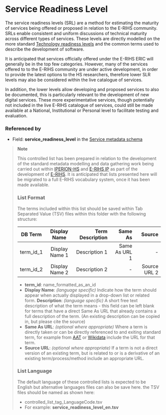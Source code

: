 # Service Readiness Level

The service readiness levels (SRL) are a method for estimating the maturity of services being offered or proposed in relation to the E-RIHS community. SRLs enable consistent and uniform discussions of technical maturity across different types of services. These levels are directly modelled on the more standard [Technology readiness levels](https://en.wikipedia.org/wiki/Technology_readiness_level) and the common terms used to describe the development of software.

It is anticipated that services officially offered under the E-RIHS ERIC will generally be in the top few categories. However, many of the services offered to to the E-RIHS community are under active development, in order to provide the latest options to the HS researchers, therefore lower SLR levels may also be considered within the live catalogue of services.

In addition, the lower levels allow developing and proposed services to also be documented, this is particularly relevant to the development of new digital services. These more experimentative services, though potentially not included in the live E-RIHS catalogue of services, could still be made available at a National, Institutional or Personal level to facilitate testing and evaluation.

### Referenced by
* Field: **service_readiness_level** in the [Service metadata schema](https://github.com/E-RIHS/schema#service-metadata-schema)

> **Note**
> 
> This controlled list has been prepared in relation to the development of the standard metadata modelling and data gathering work being carried out within [IPERION-HS](https://cordis.europa.eu/project/id/871034) and [E-RIHS IP](https://cordis.europa.eu/project/id/101079148) as part of the development of [E-RIHS](https://www.e-rihs.eu/). It is anticipated that lists presented here will be migrated to a full E-RIHS vocabulary system, once it has been made available.
>
> ### List Format
> 
> The terms included within this list should be saved within Tab Separated Value (TSV) files within this folder with the following structure:
> 
> |DB Term |Display Name | Term Description | Same As | Source |
> | ------------- |:-------------:| -----:| -----:| -----:|
> | term_id_1 | Display Name 1 | Description 1 | Same As URL 1 | - |
> | term_id_2 | Display Name 2 | Description 2 | - | Source URL 2 |
> 
> * **term_id**: name_formatted_as_an_id 
> * **Display Name**: _(language specific)_ Indicate how the term should appear when actually displayed in a drop-down list or related form.
> **Description**: _(language specific)_ A short free text description of what the term means - this field can be left blank for terms that have a direct Same As URL that already contains a full description of the term. (An existing description can be copied in, but please cite the source)
> * **Same As URL**: _(optional where appropriate)_ Where a term is directly taken or can be directly referenced to and exiting standard term, for example from [AAT](https://www.getty.edu/research/tools/vocabularies/aat/) or [Wikidata](https://www.wikidata.org/) include the URL for that term. 
> * **Source URL**: _(optional where appropriate)_ If a term is not a direct version of an existing term, but is related to or is a derivative of an existing term/process/method include an appropriate URL.
>
> ### List Language
>
> The default language of these controlled lists is expected to be English but alternative languages files can also be save here. the TSV files should be named as shown here:
> * controlled_list_tag_LanguageCode.tsv
> * For example: **service_readiness_level_en.tsv**
